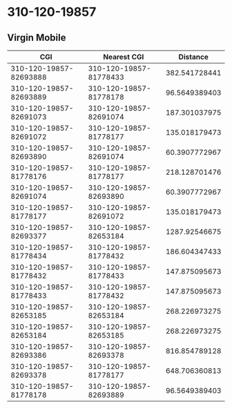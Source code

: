 # 310-120-19857
## Virgin Mobile


| CGI | Nearest CGI | Distance |
|-----|-------------|----------|
| 310-120-19857-82693888 | 310-120-19857-81778433 | 382.541728441 |
| 310-120-19857-82693889 | 310-120-19857-81778178 | 96.5649389403 |
| 310-120-19857-82691073 | 310-120-19857-82691074 | 187.301037975 |
| 310-120-19857-82691072 | 310-120-19857-81778177 | 135.018179473 |
| 310-120-19857-82693890 | 310-120-19857-82691074 | 60.3907772967 |
| 310-120-19857-81778176 | 310-120-19857-81778177 | 218.128701476 |
| 310-120-19857-82691074 | 310-120-19857-82693890 | 60.3907772967 |
| 310-120-19857-81778177 | 310-120-19857-82691072 | 135.018179473 |
| 310-120-19857-82693377 | 310-120-19857-82653184 | 1287.92546675 |
| 310-120-19857-81778434 | 310-120-19857-81778432 | 186.604347433 |
| 310-120-19857-81778432 | 310-120-19857-81778433 | 147.875095673 |
| 310-120-19857-81778433 | 310-120-19857-81778432 | 147.875095673 |
| 310-120-19857-82653185 | 310-120-19857-82653184 | 268.226973275 |
| 310-120-19857-82653184 | 310-120-19857-82653185 | 268.226973275 |
| 310-120-19857-82693386 | 310-120-19857-82693378 | 816.854789128 |
| 310-120-19857-82693378 | 310-120-19857-81778177 | 648.706360813 |
| 310-120-19857-81778178 | 310-120-19857-82693889 | 96.5649389403 |
